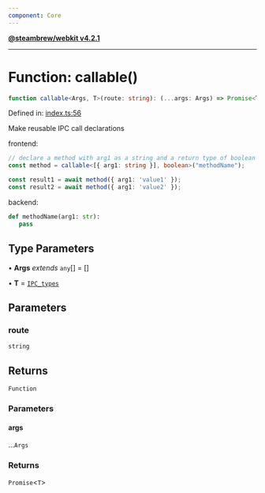 ```yaml
---
component: Core
---
```


[**@steambrew/webkit v4.2.1**](../README.md)

***

# Function: callable()

```ts
function callable<Args, T>(route: string): (...args: Args) => Promise<T>
```

Defined in: [index.ts:56](https://github.com/SteamClientHomebrew/SDK/blob/main/webkit/src/index.ts#L56)

Make reusable IPC call declarations

frontend:
```typescript
// declare a method with arg1 as a string and a return type of boolean
const method = callable<[{ arg1: string }], boolean>("methodName");

const result1 = await method({ arg1: 'value1' });
const result2 = await method({ arg1: 'value2' });
```

backend:
```python
def methodName(arg1: str):
   pass
```

## Type Parameters

• **Args** *extends* `any`[] = \[\]

• **T** = [`IPC_types`](../type-aliases/IPC_types.md)

## Parameters

### route

`string`

## Returns

`Function`

### Parameters

#### args

...`Args`

### Returns

`Promise`\<`T`\>
